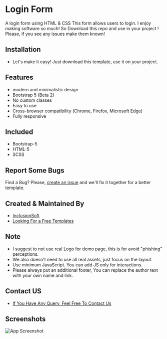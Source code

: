 # Login Form
A login form using HTML & CSS This form allows users to  login. I enjoy making software so much! So Download this repo and use in your project ! Please, if you see any issues make them known!

## Installation
- Let's make it easy! Just download this template, use it on your project.

## Features

- modern and minimalistic design
- Bootstrap 5 (Beta 2)
- No custom classes
- Easy to use
- Cross-browser compatibility (Chrome, Firefox, Microsoft Edge)
- Fully responsive
## Included
- Bootstrap-5
- HTML-5
- SCSS

## Report Some Bugs
Find a Bug? Please, [create an issue](https://github.com/inclusionsoftwaresolutions/login-form-template/issues) and we'll fix it together for a better template.

## Created & Maintained By
- [InclusionSoft](https://inclusionsoft.com/)
- [Looking For a Free Templates](https://inclusionsoft.com/themes)

## Note
- I suggest to not use real Logo for demo page, this is for avoid "phishing" perceptions.
- We also doesn't need to use all real assets, just focus on the layout.
- Use minimum JavaScript. You can add JS only for interactions.
- Please always put an additional footer, You can replace the author text with your own name and link.

## Contact US

 - [If You Have Any Query, Feel Free To Contact Us](https://inclusionsoft.com/contact)

## Screenshots

![App Screenshot](https://user-images.githubusercontent.com/121487281/227930452-f876af59-f2a5-4a86-b4a4-44876a0e6b20.png)
